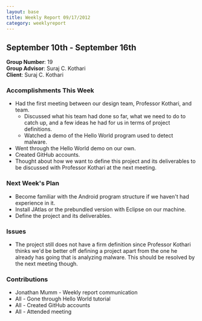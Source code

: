 ```yaml
---
layout: base
title: Weekly Report 09/17/2012
category: weeklyreport
---
```


## September 10th - September 16th

**Group Number**: 19  
**Group Advisor**: Suraj C. Kothari  
**Client**: Suraj C. Kothari

### Accomplishments This Week

* Had the first meeting between our design team, Professor Kothari, and team.
    * Discussed what his team had done so far, what we need to do to catch up, and a few ideas he had for us in terms of project definitions.
    * Watched a demo of the Hello World program used to detect malware.
* Went through the Hello World demo on our own.
* Created GitHub accounts.
* Thought about how we want to define this project and its deliverables to be discussed with Professor Kothari at the next meeting.

### Next Week's Plan

* Become familiar with the Android program structure if we haven't had experience in it.
* Install JAtlas or the prebundled version with Eclipse on our machine.
* Define the project and its deliverables.

### Issues

* The project still does not have a firm definition since Professor Kothari thinks we'd be better off defining a project apart from the one he already has going that is analyzing malware. This should be resolved by the next meeting though.

### Contributions

* Jonathan Mumm - Weekly report communication
* All - Gone through Hello World tutorial
* All - Created GitHub accounts
* All - Attended meeting
